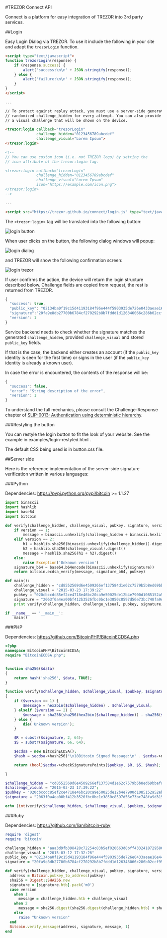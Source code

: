 #TREZOR Connect API

Connect is a platform for easy integration of TREZOR into 3rd party services.

##Login

Easy Login Dialog via TREZOR.
To use it include the following in your site and adapt the `trezorLogin` function.

```html
<script type="text/javascript">
function trezorLogin(response) {
	if (response.success) {
		alert('success:\n\n' + JSON.stringify(response));
	} else {
		alert('failure:\n\n' + JSON.stringify(response));
	}
}
</script>

...

// To protect against replay attack, you must use a server-side generated
// randomized challenge_hidden for every attempt. You can also provide
// a visual challenge that will be shown on the device.

<trezor:login callback="trezorLogin"
              challenge_hidden="0123456789abcdef"
              challenge_visual="Lorem Ipsum">
</trezor:login>

<!--
// You can use custom icon (i.e. not TREZOR logo) by setting the
// icon attribute of the trezor:login tag.

<trezor:login callback="trezorLogin"
              challenge_hidden="0123456789abcdef"
              challenge_visual="Lorem Ipsum"
              icon="https://example.com/icon.png">
</trezor:login>
-->

...

<script src="https://trezor.github.io/connect/login.js" type="text/javascript"></script>
```

The `<trezor:login>` tag will be translated into the following button:

![login button](https://raw.githubusercontent.com/trezor/connect/gh-pages/docs/login_button.png)

When user clicks on the button, the following dialog windows will popup:

![login dialog](https://raw.githubusercontent.com/trezor/connect/gh-pages/docs/login_dialog.png)

and TREZOR will show the following confirmation screen:

![login trezor](https://raw.githubusercontent.com/trezor/connect/gh-pages/docs/login_trezor.jpg)

If user confirms the action, the device will return the login structure described below.
Challenge fields are copied from request, the rest is returned from TREZOR.

```javascript
{
  "success": true,
  "public_key": "02134ba0f19c15d41193184f96e444f5903935de726e0433aeae16e446b07129e4",
  "signature":"20fa9e8db27700b6784cf270292b8b7fddd1d126346066c286b02ccf951d9fa3141a6b0528bfc87605c940c491c1f58ccfd7350775df2fd973dcf096415db3f0d7",
  "version": 1
}
```

Service backend needs to check whether the signature matches the generated `challenge_hidden`, provided `challenge_visual` and stored `public_key` fields.

If that is the case, the backend either creates an account (if the `public_key` identity is seen for the first time) or signs in the user (if the `public_key` identity is already a known user).

In case the error is encountered, the contents of the response will be:

```javascript
{
  "success": false,
  "error": "String description of the error",
  "version": 1
}
```

To understand the full mechanics, please consult the Challenge-Response chapter of
[SLIP-0013: Authentication using deterministic hierarchy](http://doc.satoshilabs.com/slips/slip-0013.html).

###Restyling the button

You can restyle the login button to fit the look of your website. See the example in examples/login-restyled.html .

The default CSS being used is in button.css file.

##Server side

Here is the reference implementation of the server-side signature verification written in various languages:

###Python

Dependencies: https://pypi.python.org/pypi/bitcoin >= 1.1.27

```python
import binascii
import hashlib
import base64
import bitcoin

def verify(challenge_hidden, challenge_visual, pubkey, signature, version):
    if version == 1:
        message = binascii.unhexlify(challenge_hidden + binascii.hexlify(challenge_visual))
    elif version == 2:
        h1 = hashlib.sha256(binascii.unhexlify(challenge_hidden)).digest()
        h2 = hashlib.sha256(challenge_visual).digest()
        message = hashlib.sha256(h1 + h2).digest()
    else:
        raise Exception('Unknown version')
    signature_b64 = base64.b64encode(binascii.unhexlify(signature))
    return bitcoin.ecdsa_verify(message, signature_b64, pubkey)

def main():
    challenge_hidden = "cd8552569d6e4509266ef137584d1e62c7579b5b8ed69bbafa4b864c6521e7c2" // Use random value
    challenge_visual = "2015-03-23 17:39:22"
    pubkey = "020cbccdc85ef2ce4718e46bc20ca9e50025de12b4e7900d1085152a52ebfc2590"
    signature = "2063f0a4ea00bf412b3526fbc0bc1e3850c8597d56e73bc748fa9d315114061fe522f250687188312df56ac5ed84bfc627ee9136c258ffaedaa6613542b340d81c"
    print verify(challenge_hidden, challenge_visual, pubkey, signature, 1)

if __name__ == '__main__':
    main()
```

###PHP

Dependencies: https://github.com/BitcoinPHP/BitcoinECDSA.php

```php
<?php
namespace BitcoinPHP\BitcoinECDSA;
require "BitcoinECDSA.php";


function sha256($data)
{
    return hash('sha256', $data, TRUE);
}

function verify($challenge_hidden, $challenge_visual, $pubkey, $signature, $version)
{
    if ($version == 1) {
        $message = hex2bin($challenge_hidden) . $challenge_visual;
    } elseif ($version == 2) {
        $message = sha256(sha256(hex2bin($challenge_hidden)) . sha256($challenge_visual));
    } else {
        die('Unknown version');
    }

    $R = substr($signature, 2, 64);
    $S = substr($signature, 66, 64);

    $ecdsa = new BitcoinECDSA();
    $hash = $ecdsa->hash256("\x18Bitcoin Signed Message:\n" . $ecdsa->numToVarIntString(strlen($message)) . $message);

    return (bool)$ecdsa->checkSignaturePoints($pubkey, $R, $S, $hash);

}

$challenge_hidden = "cd8552569d6e4509266ef137584d1e62c7579b5b8ed69bbafa4b864c6521e7c2"; // Use random value
$challenge_visual = "2015-03-23 17:39:22";
$pubkey = "020cbccdc85ef2ce4718e46bc20ca9e50025de12b4e7900d1085152a52ebfc2590";
$signature = "2063f0a4ea00bf412b3526fbc0bc1e3850c8597d56e73bc748fa9d315114061fe522f250687188312df56ac5ed84bfc627ee9136c258ffaedaa6613542b340d81c";

echo (int)verify($challenge_hidden, $challenge_visual, $pubkey, $signature, 1);
```

###Ruby

Dependencies: https://github.com/lian/bitcoin-ruby

```ruby
require 'digest'
require 'bitcoin'

challenge_hidden = "aaa3d9fb398428c72254c83b5ef020663d8bff43324187295865965c1bf51160" # Use random value
challenge_visual = "2015-03-12 17:32:26"
public_key = "02134ba0f19c15d41193184f96e444f5903935de726e0433aeae16e446b07129e4"
signature = "20fa9e8db27700b6784cf270292b8b7fddd1d126346066c286b02ccf951d9fa3141a6b0528bfc87605c940c491c1f58ccfd7350775df2fd973dcf096415db3f0d7"

def verify(challenge_hidden, challenge_visual, pubkey, signature, version)
  address = Bitcoin.pubkey_to_address(pubkey)
  sha256 = Digest::SHA256.new
  signature = [signature.htb].pack('m0')
  case version
    when 1
      message = challenge_hidden.htb + challenge_visual
    when 2
      message = sha256.digest(sha256.digest(challenge_hidden.htb) + sha256.digest(challenge_visual))
    else
      raise "Unknown version"
  end
  Bitcoin.verify_message(address, signature, message, 1)
end

```
